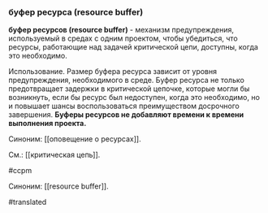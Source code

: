 ### буфер ресурса (resource buffer)

**буфер ресурсов (resource buffer)** - механизм предупреждения, используемый в средах с одним проектом, чтобы убедиться, что ресурсы, работающие над задачей критической цепи, доступны, когда это необходимо.

Использование. Размер буфера ресурса зависит от уровня предупреждения, необходимого в среде. Буфер ресурса не только предотвращает задержки в критической цепочке, которые могли бы возникнуть, если бы ресурс был недоступен, когда это необходимо, но и повышает шансы воспользоваться преимуществом досрочного завершения. 
**Буферы ресурсов не добавляют времени к времени выполнения проекта.**

Синоним: [[оповещение о ресурсах]].

См.: [[критическая цепь]].

#ccpm

Синоним: [[resource buffer]].

#translated
